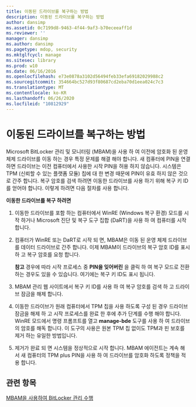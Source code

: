```yaml
---
title: 이동된 드라이브를 복구하는 방법
description: 이동된 드라이브를 복구하는 방법
author: dansimp
ms.assetid: 0c7199d8-9463-4f44-9af3-b70eceeaff1d
ms.reviewer: ''
manager: dansimp
ms.author: dansimp
ms.pagetype: mdop, security
ms.mktglfcycl: manage
ms.sitesec: library
ms.prod: w10
ms.date: 06/16/2016
ms.openlocfilehash: e73e0878a3102d56494feb33efa69182029988c2
ms.sourcegitcommit: 354664bc527d93f80687cd2eba70d1eea024c7c3
ms.translationtype: MT
ms.contentlocale: ko-KR
ms.lasthandoff: 06/26/2020
ms.locfileid: "10812929"
---
```

# 이동된 드라이브를 복구하는 방법


Microsoft BitLocker 관리 및 모니터링 (MBAM)을 사용 하 여 이전에 암호화 된 운영 체제 드라이브를 이동 하는 경우 특정 문제를 해결 해야 합니다. 새 컴퓨터에 PIN을 연결 하면 드라이브는 이전 컴퓨터에서 사용한 시작 PIN을 허용 하지 않습니다. 시스템은 TPM (신뢰할 수 있는 플랫폼 모듈) 칩에 대 한 변경 때문에 PIN이 유효 하지 않은 것으로 간주 합니다. 복구 암호를 검색 하려면 이동한 드라이브를 사용 하기 위해 복구 키 ID를 얻어야 합니다. 이렇게 하려면 다음 절차를 사용 합니다.

**이동한 드라이브를 복구 하려면**

1.  이동한 드라이브를 포함 하는 컴퓨터에서 WinRE (Windows 복구 환경) 모드를 시작 하거나 Microsoft 진단 및 복구 도구 집합 (DaRT)을 사용 하 여 컴퓨터를 시작 합니다.

2.  컴퓨터가 WinRE 또는 DaRT로 시작 되 면, MBAM은 이동 된 운영 체제 드라이브를 데이터 드라이브로 간주 합니다. 이제 MBAM이 드라이브의 복구 암호 ID를 표시 하 고 복구 암호를 요청 합니다.

    **참고**  경우에 따라 시작 프로세스 중 **PIN을 잊어버린** 을 클릭 하 여 복구 모드로 전환 하는 경우도 있을 수 있습니다. 여기에는 복구 키 ID도 표시 됩니다.

     

3.  MBAM 관리 웹 사이트에서 복구 키 ID를 사용 하 여 복구 암호를 검색 하 고 드라이브 잠금을 해제 합니다.

4.  이동한 드라이브가 원래 컴퓨터에서 TPM 칩을 사용 하도록 구성 된 경우 드라이브 잠금을 해제 하 고 시작 프로세스를 완료 한 후에 추가 단계를 수행 해야 합니다. WinRE 모드에서 명령 프롬프트를 열고 **manage-bde** 도구를 사용 하 여 드라이브의 암호를 해독 합니다. 이 도구의 사용은 원본 TPM 칩 없이도 TPM과 핀 보호를 제거 하는 유일한 방법입니다.

5.  제거가 완료 되 면 시스템을 정상적으로 시작 합니다. MBAM 에이전트는 계속 해 서 새 컴퓨터의 TPM plus PIN을 사용 하 여 드라이브를 암호화 하도록 정책을 적용 합니다.

## 관련 항목


[MBAM을 사용하여 BitLocker 관리 수행](performing-bitlocker-management-with-mbam.md)

 

 





